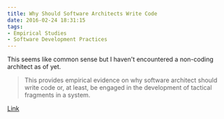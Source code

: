 ```yaml
---
title: Why Should Software Architects Write Code
date: 2016-02-24 18:31:15
tags:
- Empirical Studies
- Software Development Practices
---
```

This seems like common sense but I haven't encountered a non-coding architect as of yet.

> This provides empirical evidence on why software architect should write code or, at least, be engaged in the development of tactical fragments in a system.

[Link](http://blog.ieeesoftware.org/2016/02/why-should-software-architects-write.html)